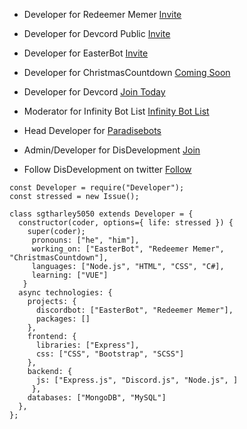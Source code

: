 - Developer for Redeemer Memer [Invite](https://discord.com/oauth2/authorize?client_id=780117264455958558&scope=bot&permissions=523329)

- Developer for Devcord Public [Invite](https://discord.com/oauth2/authorize?client_id=817888132195549215&permissions=388160&scope=bot)

- Developer for EasterBot [Invite](https://discord.com/api/oauth2/authorize?client_id=810568485905236018&permissions=268954705&scope=bot)

- Developer for ChristmasCountdown [Coming Soon](#)

- Developer for Devcord [Join Today](https://discord.com/invite/EjayXqhXdU)

- Moderator for Infinity Bot List [Infinity Bot List](https://infinitybots.xyz/)

- Head Developer for [Paradisebots](https://paradisebots.net/)

- Admin/Developer for DisDevelopment [Join](https://discord.gg/ABkPPztHdE)

- Follow DisDevelopment on twitter [Follow](https://twitter.com/DisDevelopmentt)

```JS
const Developer = require("Developer");
const stressed = new Issue();

class sgtharley5050 extends Developer = {
  constructor(coder, options={ life: stressed }) {
    super(coder);
     pronouns: ["he", "him"],
     working_on: ["EasterBot", "Redeemer Memer", "ChristmasCountdown"],
     languages: ["Node.js", "HTML", "CSS", "C#],
     learning: ["VUE"]
   }
  async technologies: {
    projects: {
      discordbot: ["EasterBot", "Redeemer Memer"],
      packages: []
    },
    frontend: {
      libraries: ["Express"],
      css: ["CSS", "Bootstrap", "SCSS"]
    },
    backend: {
      js: ["Express.js", "Discord.js", "Node.js", ]
     },
    databases: ["MongoDB", "MySQL"]
  },
};
```
